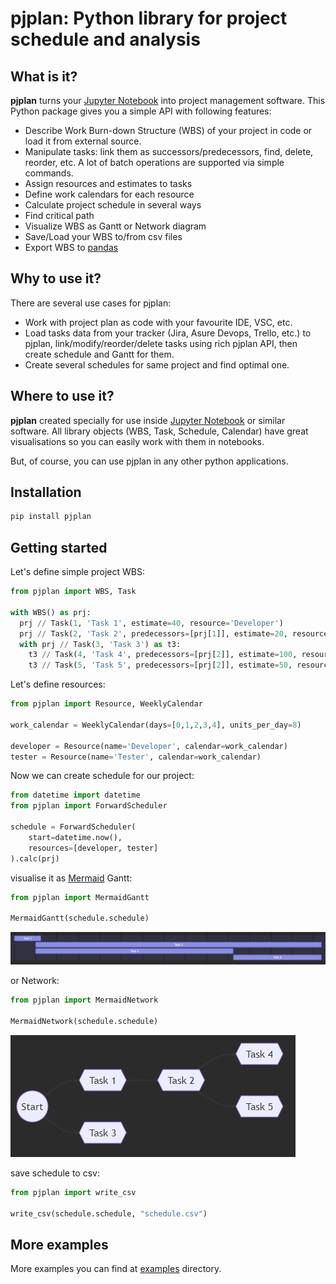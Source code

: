 # pjplan: Python library for project schedule and analysis

## What is it?

**pjplan** turns your [Jupyter Notebook](https://jupyter.org/) into project management software. 
This Python package gives you a simple API with following features:
- Describe Work Burn-down Structure (WBS) of your project in code or load it from external source.
- Manipulate tasks: link them as successors/predecessors, find, delete, reorder, etc. A lot of batch operations are supported via simple commands.
- Assign resources and estimates to tasks
- Define work calendars for each resource
- Calculate project schedule in several ways
- Find critical path
- Visualize WBS as Gantt or Network diagram
- Save/Load your WBS to/from csv files
- Export WBS to [pandas](https://pandas.pydata.org/)

## Why to use it?
There are several use cases for pjplan:
- Work with project plan as code with your favourite IDE, VSC, etc.
- Load tasks data from your tracker (Jira, Asure Devops, Trello, etc.) to pjplan, 
link/modify/reorder/delete tasks using rich pjplan API, then create schedule and Gantt for them.
- Create several schedules for same project and find optimal one.

## Where to use it?

**pjplan** created specially for use inside [Jupyter Notebook](https://jupyter.org/) 
or similar software. All library objects (WBS, Task, Schedule, Calendar) have great visualisations 
so you can easily work with them in notebooks. 

But, of course, you can use pjplan in any other python applications.

## Installation

```bash
pip install pjplan
```

## Getting started

Let's define simple project WBS:
```python
from pjplan import WBS, Task

with WBS() as prj:
  prj // Task(1, 'Task 1', estimate=40, resource='Developer')
  prj // Task(2, 'Task 2', predecessors=[prj[1]], estimate=20, resource='Developer')
  with prj // Task(3, 'Task 3') as t3:
    t3 // Task(4, 'Task 4', predecessors=[prj[2]], estimate=100, resource='Tester')
    t3 // Task(5, 'Task 5', predecessors=[prj[2]], estimate=50, resource='Tester')
```

Let's define resources:
```python
from pjplan import Resource, WeeklyCalendar

work_calendar = WeeklyCalendar(days=[0,1,2,3,4], units_per_day=8)

developer = Resource(name='Developer', calendar=work_calendar)
tester = Resource(name='Tester', calendar=work_calendar)
```

Now we can create schedule for our project:
```python
from datetime import datetime
from pjplan import ForwardScheduler

schedule = ForwardScheduler(
    start=datetime.now(), 
    resources=[developer, tester]
).calc(prj)
```

visualise it as [Mermaid](https://mermaid.js.org/) Gantt:
```python
from pjplan import MermaidGantt

MermaidGantt(schedule.schedule)
```
![Mermaid Gantt](https://raw.githubusercontent.com/artem-snopkov/pjplan/main/docs/_static/img/readme/mermaid_gantt.png)

or Network:
```python
from pjplan import MermaidNetwork

MermaidNetwork(schedule.schedule)
```
![Mermaid Network](https://raw.githubusercontent.com/artem-snopkov/pjplan/main/docs/_static/img/readme/mermaid_network.png)

save schedule to csv:
```python
from pjplan import write_csv

write_csv(schedule.schedule, "schedule.csv")
```

## More examples

More examples you can find at [examples](https://github.com/artem-snopkov/pjplan/tree/main/examples) directory.